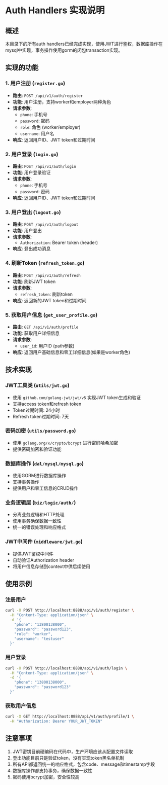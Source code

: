 # Auth Handlers 实现说明

## 概述

本目录下的所有auth handlers已经完成实现，使用JWT进行鉴权，数据库操作在mysql中实现，事务操作使用gorm的闭包transaction实现。

## 实现的功能

### 1. 用户注册 (`register.go`)
- **路由**: `POST /api/v1/auth/register`
- **功能**: 用户注册，支持worker和employer两种角色
- **请求参数**:
  - `phone`: 手机号
  - `password`: 密码
  - `role`: 角色 (worker/employer)
  - `username`: 用户名
- **响应**: 返回用户ID、JWT token和过期时间

### 2. 用户登录 (`login.go`)
- **路由**: `POST /api/v1/auth/login`
- **功能**: 用户登录验证
- **请求参数**:
  - `phone`: 手机号
  - `password`: 密码
- **响应**: 返回用户ID、JWT token和过期时间

### 3. 用户登出 (`logout.go`)
- **路由**: `POST /api/v1/auth/logout`
- **功能**: 用户登出
- **请求参数**:
  - `Authorization`: Bearer token (header)
- **响应**: 登出成功消息

### 4. 刷新Token (`refresh_token.go`)
- **路由**: `POST /api/v1/auth/refresh`
- **功能**: 刷新JWT token
- **请求参数**:
  - `refresh_token`: 刷新token
- **响应**: 返回新的JWT token和过期时间

### 5. 获取用户信息 (`get_user_profile.go`)
- **路由**: `GET /api/v1/auth/profile`
- **功能**: 获取用户详细信息
- **请求参数**:
  - `user_id`: 用户ID (path参数)
- **响应**: 返回用户基础信息和零工详细信息(如果是worker角色)

## 技术实现

### JWT工具类 (`utils/jwt.go`)
- 使用 `github.com/golang-jwt/jwt/v5` 实现JWT token生成和验证
- 支持access token和refresh token
- Token过期时间: 24小时
- Refresh token过期时间: 7天

### 密码加密 (`utils/password.go`)
- 使用 `golang.org/x/crypto/bcrypt` 进行密码哈希加密
- 提供密码加密和验证功能

### 数据库操作 (`dal/mysql/mysql.go`)
- 使用GORM进行数据库操作
- 支持事务操作
- 提供用户和零工信息的CRUD操作

### 业务逻辑层 (`biz/logic/auth/`)
- 分离业务逻辑和HTTP处理
- 使用事务确保数据一致性
- 统一的错误处理和响应格式

### JWT中间件 (`middleware/jwt.go`)
- 提供JWT鉴权中间件
- 自动验证Authorization header
- 将用户信息存储到context中供后续使用

## 使用示例

### 注册用户
```bash
curl -X POST http://localhost:8888/api/v1/auth/register \
  -H "Content-Type: application/json" \
  -d '{
    "phone": "13800138000",
    "password": "password123",
    "role": "worker",
    "username": "testuser"
  }'
```

### 用户登录
```bash
curl -X POST http://localhost:8888/api/v1/auth/login \
  -H "Content-Type: application/json" \
  -d '{
    "phone": "13800138000",
    "password": "password123"
  }'
```

### 获取用户信息
```bash
curl -X GET http://localhost:8888/api/v1/auth/profile/1 \
  -H "Authorization: Bearer YOUR_JWT_TOKEN"
```

## 注意事项

1. JWT密钥目前硬编码在代码中，生产环境应该从配置文件读取
2. 登出功能目前只是验证token，没有实现token黑名单机制
3. 所有API都返回统一的响应格式，包含code、message和timestamp字段
4. 数据库操作都支持事务，确保数据一致性
5. 密码使用bcrypt加密，安全性较高
